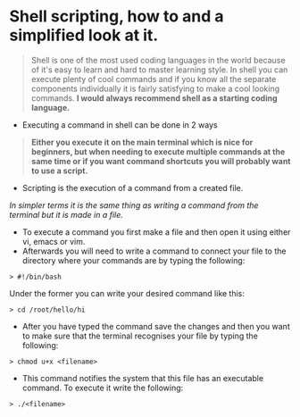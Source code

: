 # Shell scripting, how to and a simplified look at it.

> Shell is one of the most used coding languages in the world because of it's easy to learn and hard to master learning style.
In shell you can execute plenty of cool commands and if you know all the separate components individually it is fairly satisfying to make a cool looking commands. __I would always recommend shell as a starting coding language.__

* Executing a command in shell can be done in 2 ways
> __Either you execute it on the main terminal which is nice for beginners, but when needing to execute multiple commands at the same time or if you want command shortcuts you will probably want to use a script.__ 

* Scripting is the execution of a command from a created file. 

_In simpler terms it is the same thing as writing a command from the terminal but it is made in a file._
* To execute a command you first make a file and then open it using either vi, emacs or vim.
* Afterwards you will need to write a command to connect your file to the directory where your commands are by typing the following:

```shell
> #!/bin/bash
```
Under the former you can write your desired command like this:
```shell
> cd /root/hello/hi
```   
* After you have typed the command save the changes and then you want to make sure that the terminal recognises your file by typing the following:
```shell
> chmod u+x <filename>
```  
* This command notifies the system that this file has an executable command. To execute it write the following:
```shell
> ./<filename>
```

